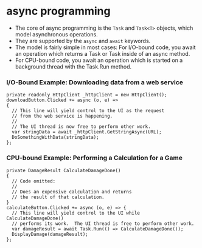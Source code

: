 # async programming
- The core of async programming is the ```Task``` and ```Task<T>``` objects, which model asynchronous operations. 
- They are supported by the ```async``` and ```await``` keywords. 
- The model is fairly simple in most cases: For I/O-bound code, you await an operation which returns a Task or Task<T> inside of an async method. 
- For CPU-bound code, you await an operation which is started on a background thread with the Task.Run method. 

### I/O-Bound Example: Downloading data from a web service 
```
private readonly HttpClient _httpClient = new HttpClient();
downloadButton.Clicked += async (o, e) => 
{    
  // This line will yield control to the UI as the request    
  // from the web service is happening.    
  //    
  // The UI thread is now free to perform other work.    
  var stringData = await _httpClient.GetStringAsync(URL);    
  DoSomethingWithData(stringData); 
};

```
### CPU-bound Example: Performing a Calculation for a Game 
```
private DamageResult CalculateDamageDone() 
{    
  // Code omitted:    
  //    
  // Does an expensive calculation and returns    
  // the result of that calculation. 
}
calculateButton.Clicked += async (o, e) => {    
  // This line will yield control to the UI while CalculateDamageDone()    
  // performs its work.  The UI thread is free to perform other work.    
  var damageResult = await Task.Run(() => CalculateDamageDone());    
  DisplayDamage(damageResult); 
};

```
